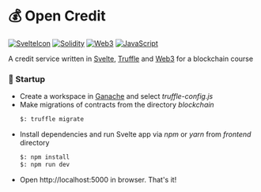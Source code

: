 # 💰 Open Credit
[![SvelteIcon](https://img.shields.io/static/v1?label=&message=Svelte&color=white&style=flat&logo=svelte)](https://svelte.dev/) [![Solidity](https://img.shields.io/static/v1?label=&message=Solidity&color=gray&style=flat&logo=Solidity)](https://docs.soliditylang.org/en/v0.8.3/) [![Web3](https://img.shields.io/static/v1?label=&message=Web3&color=%23000000&style=flat)](https://web3js.readthedocs.io/en/v1.3.4/)
[![JavaScript](https://img.shields.io/static/v1?label=&message=JavaScript&color=black&style=flat&logo=JavaScript)](https://developer.mozilla.org/en-US/docs/Web/JavaScript)

A credit service written in [Svelte](https://svelte.dev/), [Truffle](https://www.trufflesuite.com/)
 and [Web3](https://web3js.readthedocs.io/en/v1.3.4/) for a blockchain course

### 🚀 Startup
* Create a workspace in [Ganache](https://www.trufflesuite.com/docs/ganache/overview) and select _truffle-config.js_
* Make migrations of contracts from the directory _blockchain_
    ```bash
    $: truffle migrate
    ```
* Install dependencies and run Svelte app via _npm_ or _yarn_ from _frontend_ directory
    ```bash
    $: npm install
    $: npm run dev
    ```
* Open http://localhost:5000 in browser. That's it!
